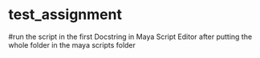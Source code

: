 # test_assignment

#run the script in the first Docstring in Maya Script Editor after putting the whole folder in the maya scripts folder
